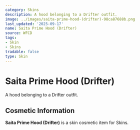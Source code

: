 ```yaml
---
category: Skins
description: A hood belonging to a Drifter outfit.
image: ../images/saita-prime-hood-(drifter)-98ca87688b.png
last_updated: '2025-09-17'
name: Saita Prime Hood (Drifter)
source: WFCD
tags:
- Skin
- Skins
tradable: false
type: Skin
---
```


# Saita Prime Hood (Drifter)

A hood belonging to a Drifter outfit.

## Cosmetic Information

**Saita Prime Hood (Drifter)** is a skin cosmetic item for Skins.

